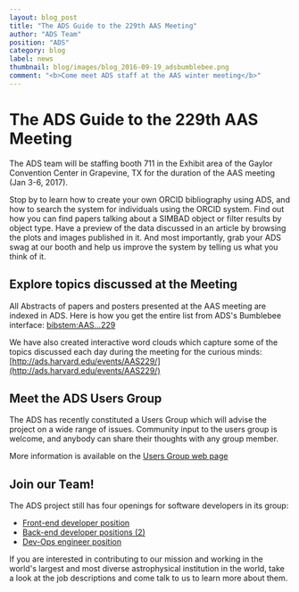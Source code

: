 ```yaml
---
layout: blog_post
title: "The ADS Guide to the 229th AAS Meeting"
author: "ADS Team"
position: "ADS"
category: blog
label: news
thumbnail: blog/images/blog_2016-09-19_adsbumblebee.png
comment: "<b>Come meet ADS staff at the AAS winter meeting</b>"
---
```


# The ADS Guide to the 229th AAS Meeting

The ADS team will be staffing booth 711 in the Exhibit area of the Gaylor Convention Center in Grapevine, TX for the duration of the AAS meeting (Jan 3-6, 2017).  

Stop by to learn how to create your own ORCID bibliography using ADS, and how to search the system for individuals using the ORCID system.  Find out how you can find papers talking about a SIMBAD object or filter results by object type.  Have a preview of the data discussed in an article by browsing the plots and images published in it.  And most importantly, grab your ADS swag at our booth and help us improve the system by telling us what you think of it.

## Explore topics discussed at the Meeting

All Abstracts of papers and posters presented at the AAS meeting are indexed in ADS.
Here is how you get the entire list from ADS's Bumblebee interface:
[bibstem:AAS...229](https://ui.adsabs.harvard.edu/#search/q=bibstem%3AAAS...229&sort=date%20desc%2C%20bibcode%20desc)

We have also created interactive word clouds which capture some of the topics 
discussed each day during the meeting for the curious minds:
[http://ads.harvard.edu/events/AAS229/](http://ads.harvard.edu/events/AAS229/)

## Meet the ADS Users Group

The ADS has recently constituted a Users Group which will advise the project 
on a wide range of issues.  Community input to the users group is welcome, 
and anybody can share their thoughts with any group member.  

More information is available on the 
[Users Group web page](http://adsabs.harvard.edu/adsug.html)

## Join our Team!

The ADS project still has four openings for software developers in its group:

  * [Front-end developer position](https://adsabs.github.io/jobs/front-end.html)
  * [Back-end developer positions (2)](https://adsabs.github.io/jobs/back-end.html)
  * [Dev-Ops engineer position](https://adsabs.github.io/jobs/dev-ops.html)

If you are interested in contributing to our mission and working in the 
world's largest and most diverse astrophysical institution in the world,
take a look at the job descriptions and come talk to us to learn more
about them.











